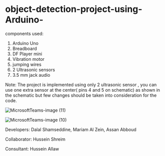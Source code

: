 # object-detection-project-using-Arduino-
components used:

1. Arduino Uno 
2. Breadboard
3. DF Player mini
4. Vibration motor
5. jumping wires
6. 2 Ultrasonic sensors
7. 3.5 mm jack audio

Note: The project is implemented using only 2 ultrasonic sensor , you can use one extra sensor at the center( pins 4 and 5 on schematic) as shown in the schematic but few changes should be taken into consideration for the code.

![MicrosoftTeams-image (11)](https://user-images.githubusercontent.com/109669329/181350824-7f3d1e2d-7229-4fd2-99e4-342c58d095b4.png)

![MicrosoftTeams-image (10)](https://user-images.githubusercontent.com/109669329/181350490-03a37991-2027-48ca-87d5-38d88859be68.png)

Developers: Dalal Shamseddine, Mariam Al Zein, Assan Abboud

Collaborator: Hussein Shreim

Consultant: Hussein Allaw
